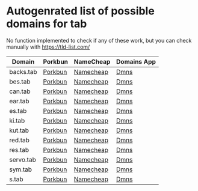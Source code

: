 # Autogenrated list of possible domains for tab

No function implemented to check if any of these work, but you can check manually with https://tld-list.com/

| Domain | Porkbun | NameCheap | Domains App |
|---|---|---|---|
| backs.tab | [Porkbun](https://porkbun.com/checkout/search?prb=e814663da1&tlds=&idnLanguage=&search=search&q=backs.tab) | [Namecheap](https://www.namecheap.com/domains/registration/results/?domain=backs.tab) | [Dmns](https://dmns.app/domains?q=backs.tab) |
| bes.tab | [Porkbun](https://porkbun.com/checkout/search?prb=e814663da1&tlds=&idnLanguage=&search=search&q=bes.tab) | [Namecheap](https://www.namecheap.com/domains/registration/results/?domain=bes.tab) | [Dmns](https://dmns.app/domains?q=bes.tab) |
| can.tab | [Porkbun](https://porkbun.com/checkout/search?prb=e814663da1&tlds=&idnLanguage=&search=search&q=can.tab) | [Namecheap](https://www.namecheap.com/domains/registration/results/?domain=can.tab) | [Dmns](https://dmns.app/domains?q=can.tab) |
| ear.tab | [Porkbun](https://porkbun.com/checkout/search?prb=e814663da1&tlds=&idnLanguage=&search=search&q=ear.tab) | [Namecheap](https://www.namecheap.com/domains/registration/results/?domain=ear.tab) | [Dmns](https://dmns.app/domains?q=ear.tab) |
| es.tab | [Porkbun](https://porkbun.com/checkout/search?prb=e814663da1&tlds=&idnLanguage=&search=search&q=es.tab) | [Namecheap](https://www.namecheap.com/domains/registration/results/?domain=es.tab) | [Dmns](https://dmns.app/domains?q=es.tab) |
| ki.tab | [Porkbun](https://porkbun.com/checkout/search?prb=e814663da1&tlds=&idnLanguage=&search=search&q=ki.tab) | [Namecheap](https://www.namecheap.com/domains/registration/results/?domain=ki.tab) | [Dmns](https://dmns.app/domains?q=ki.tab) |
| kut.tab | [Porkbun](https://porkbun.com/checkout/search?prb=e814663da1&tlds=&idnLanguage=&search=search&q=kut.tab) | [Namecheap](https://www.namecheap.com/domains/registration/results/?domain=kut.tab) | [Dmns](https://dmns.app/domains?q=kut.tab) |
| red.tab | [Porkbun](https://porkbun.com/checkout/search?prb=e814663da1&tlds=&idnLanguage=&search=search&q=red.tab) | [Namecheap](https://www.namecheap.com/domains/registration/results/?domain=red.tab) | [Dmns](https://dmns.app/domains?q=red.tab) |
| res.tab | [Porkbun](https://porkbun.com/checkout/search?prb=e814663da1&tlds=&idnLanguage=&search=search&q=res.tab) | [Namecheap](https://www.namecheap.com/domains/registration/results/?domain=res.tab) | [Dmns](https://dmns.app/domains?q=res.tab) |
| servo.tab | [Porkbun](https://porkbun.com/checkout/search?prb=e814663da1&tlds=&idnLanguage=&search=search&q=servo.tab) | [Namecheap](https://www.namecheap.com/domains/registration/results/?domain=servo.tab) | [Dmns](https://dmns.app/domains?q=servo.tab) |
| sym.tab | [Porkbun](https://porkbun.com/checkout/search?prb=e814663da1&tlds=&idnLanguage=&search=search&q=sym.tab) | [Namecheap](https://www.namecheap.com/domains/registration/results/?domain=sym.tab) | [Dmns](https://dmns.app/domains?q=sym.tab) |
| s.tab | [Porkbun](https://porkbun.com/checkout/search?prb=e814663da1&tlds=&idnLanguage=&search=search&q=s.tab) | [Namecheap](https://www.namecheap.com/domains/registration/results/?domain=s.tab) | [Dmns](https://dmns.app/domains?q=s.tab) |
